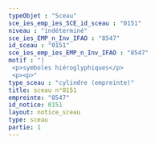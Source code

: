 ```yaml
---
typeObjet : "Sceau"
sce_ies_emp_ies_SCE_id_sceau : "0151"
niveau : "indéterminé"
sce_ies_EMP_n_Inv_IFAO : "8547"
id_sceau : "0151"
sce_ies_emp_ies_EMP_n_Inv_IFAO : "8547"
motif : "|
 <p>symboles hiéroglyphiques</p>
 <p><p>"
type_sceau : "cylindre (empreinte)"
title: sceau n°0151
empreinte: "8547"
id_notice: 0151
layout: notice_sceau
type: sceau
partie: 1
---
```

